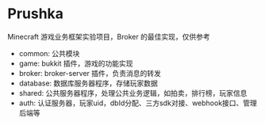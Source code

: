 # Prushka
Minecraft 游戏业务框架实验项目，Broker 的最佳实现，仅供参考

- common: 公共模块
- game: bukkit 插件，游戏的功能实现
- broker: broker-server 插件，负责消息的转发
- database: 数据库服务器程序，存储玩家数据
- shared: 公共服务器程序，处理公共业务逻辑，如拍卖，排行榜，玩家信息
- auth: 认证服务器，玩家uid，dbId分配、三方sdk对接、webhook接口、管理后端等

